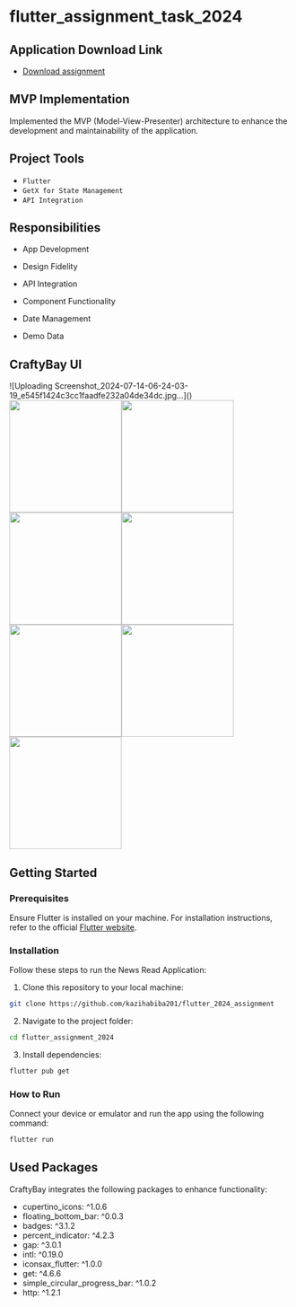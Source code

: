
# flutter_assignment_task_2024


## Application Download Link
- [Download assignment](https://drive.google.com/drive/folders/1Jag13KjQfpJnojqkNFCNZk2isVJ3TVLF?usp=sharing)

## MVP Implementation

Implemented the MVP (Model-View-Presenter) architecture to enhance the development and maintainability of the application.


## Project Tools
- `Flutter`
- `GetX for State Management`
- `API Integration`


## Responsibilities


 - App Development

 - Design Fidelity

 - API Integration

 - Component Functionality

 - Date Management

 - Demo Data





## CraftyBay UI

<div style="display: flex; flex-wrap: wrap;">
![Uploading Screenshot_2024-07-14-06-24-03-19_e545f1424c3cc1faadfe232a04de34dc.jpg…]()





 
 <img src="https://github.com/user-attachments/assets/624857ae-d58d-4720-83a0-030ea974baca" width="200" />
  <img src="https://github.com/user-attachments/assets/06724e56-3e79-4eea-b57c-6562d927e215" width="200" />
   <img src="https://github.com/user-attachments/assets/090ba723-8b4a-48be-8ef2-0061239c9e5f" width="200" />
  <img src="https://github.com/user-attachments/assets/2cdc1009-38e2-4742-a623-5b497c864006" width="200" />
    <img src="https://github.com/user-attachments/assets/9da1d45b-0a7b-4174-9192-3c6fce03e7c4" width="200" />
   <img src="https://github.com/user-attachments/assets/de2834bb-fe2f-43a2-b8b3-d90145652fc0" width="200" />
  <img src="https://github.com/user-attachments/assets/f3c9c466-9e36-4c95-8856-317adcceedc2" width="200" />
</div>


## Getting Started

### Prerequisites

Ensure Flutter is installed on your machine. For installation instructions, refer to the official [Flutter website](https://flutter.dev/docs/get-started/install).

### Installation

Follow these steps to run the News Read Application:

1. Clone this repository to your local machine:

```bash
git clone https://github.com/kazihabiba201/flutter_2024_assignment
```

2. Navigate to the project folder:

```bash
cd flutter_assignment_2024
```

3. Install dependencies:

```bash
flutter pub get
```

### How to Run

Connect your device or emulator and run the app using the following command:

```bash
flutter run
```

## Used Packages

CraftyBay integrates the following packages to enhance functionality:
  - cupertino_icons: ^1.0.6
  - floating_bottom_bar: ^0.0.3
  - badges: ^3.1.2
  - percent_indicator: ^4.2.3
  - gap: ^3.0.1
  - intl: ^0.19.0
  - iconsax_flutter: ^1.0.0
  - get: ^4.6.6
  - simple_circular_progress_bar: ^1.0.2
  - http: ^1.2.1


